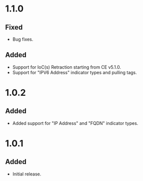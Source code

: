 # 1.1.0
## Fixed
- Bug fixes.
## Added
- Support for IoC(s) Retraction starting from CE v5.1.0.
- Support for "IPV6 Address" indicator types and pulling tags.

# 1.0.2
## Added
- Added support for "IP Address" and "FQDN" indicator types.

# 1.0.1
## Added
- Initial release.